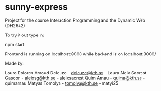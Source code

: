 # sunny-express
Project for the course Interaction Programming and the Dynamic Web (DH2642)

To try it out type in:

npm start

Frontend is running on localhost:8000 while backend is on localhost:3000/<functions>

Made by:

Laura Dolores Arnaud Deleuze - deleuze@kth.se - Laura
Aleix Sacrest Gascon - aleixsg@kth.se - aleixsacrest
Quim Arnau - quima@kth.se - quimarnau
Matyas Tomolya - tomolya@kth.se - matyi25
